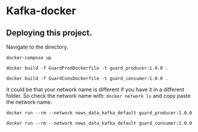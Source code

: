 # Kafka-docker

## Deploying this project.

Navigate to the directory. 

`docker-compose up `

`docker build -f GuardProdDockerfile -t guard_producer:1.0.0 . `

`docker build -f GuardConsDockerfile -t guard_consumer:1.0.0 . `

It could be that your network name is different if you have it in a different folder. So check the network name with: `docker network ls` and copy paste the network name. 

`docker run --rm --network news_data_kafka_default guard_producer:1.0.0` 

`docker run --rm --network news_data_kafka_default guard_consumer:1.0.0`